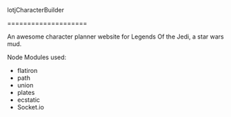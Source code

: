 lotjCharacterBuilder

====================

An awesome character planner website for Legends Of the Jedi, a star wars mud.


Node Modules used:
* flatiron 		
* path 			
* union 		
* plates
* ecstatic
* Socket.io